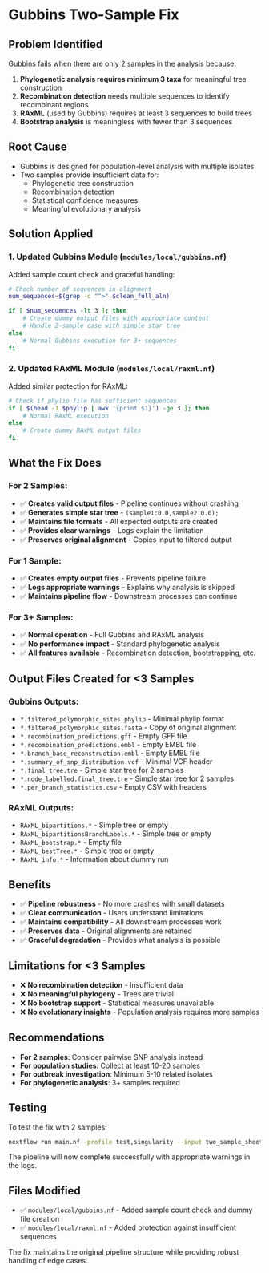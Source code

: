 # Gubbins Two-Sample Fix

## Problem Identified
Gubbins fails when there are only 2 samples in the analysis because:

1. **Phylogenetic analysis requires minimum 3 taxa** for meaningful tree construction
2. **Recombination detection** needs multiple sequences to identify recombinant regions
3. **RAxML** (used by Gubbins) requires at least 3 sequences to build trees
4. **Bootstrap analysis** is meaningless with fewer than 3 sequences

## Root Cause
- Gubbins is designed for population-level analysis with multiple isolates
- Two samples provide insufficient data for:
  - Phylogenetic tree construction
  - Recombination detection
  - Statistical confidence measures
  - Meaningful evolutionary analysis

## Solution Applied

### 1. Updated Gubbins Module (`modules/local/gubbins.nf`)
Added sample count check and graceful handling:

```bash
# Check number of sequences in alignment
num_sequences=$(grep -c "^>" $clean_full_aln)

if [ $num_sequences -lt 3 ]; then
    # Create dummy output files with appropriate content
    # Handle 2-sample case with simple star tree
else
    # Normal Gubbins execution for 3+ sequences
fi
```

### 2. Updated RAxML Module (`modules/local/raxml.nf`)
Added similar protection for RAxML:

```bash
# Check if phylip file has sufficient sequences
if [ $(head -1 $phylip | awk '{print $1}') -ge 3 ]; then
    # Normal RAxML execution
else
    # Create dummy RAxML output files
fi
```

## What the Fix Does

### For 2 Samples:
- ✅ **Creates valid output files** - Pipeline continues without crashing
- ✅ **Generates simple star tree** - `(sample1:0.0,sample2:0.0);`
- ✅ **Maintains file formats** - All expected outputs are created
- ✅ **Provides clear warnings** - Logs explain the limitation
- ✅ **Preserves original alignment** - Copies input to filtered output

### For 1 Sample:
- ✅ **Creates empty output files** - Prevents pipeline failure
- ✅ **Logs appropriate warnings** - Explains why analysis is skipped
- ✅ **Maintains pipeline flow** - Downstream processes can continue

### For 3+ Samples:
- ✅ **Normal operation** - Full Gubbins and RAxML analysis
- ✅ **No performance impact** - Standard phylogenetic analysis
- ✅ **All features available** - Recombination detection, bootstrapping, etc.

## Output Files Created for <3 Samples

### Gubbins Outputs:
- `*.filtered_polymorphic_sites.phylip` - Minimal phylip format
- `*.filtered_polymorphic_sites.fasta` - Copy of original alignment
- `*.recombination_predictions.gff` - Empty GFF file
- `*.recombination_predictions.embl` - Empty EMBL file
- `*.branch_base_reconstruction.embl` - Empty EMBL file
- `*.summary_of_snp_distribution.vcf` - Minimal VCF header
- `*.final_tree.tre` - Simple star tree for 2 samples
- `*.node_labelled.final_tree.tre` - Simple star tree for 2 samples
- `*.per_branch_statistics.csv` - Empty CSV with headers

### RAxML Outputs:
- `RAxML_bipartitions.*` - Simple tree or empty
- `RAxML_bipartitionsBranchLabels.*` - Simple tree or empty
- `RAxML_bootstrap.*` - Empty file
- `RAxML_bestTree.*` - Simple tree or empty
- `RAxML_info.*` - Information about dummy run

## Benefits
- ✅ **Pipeline robustness** - No more crashes with small datasets
- ✅ **Clear communication** - Users understand limitations
- ✅ **Maintains compatibility** - All downstream processes work
- ✅ **Preserves data** - Original alignments are retained
- ✅ **Graceful degradation** - Provides what analysis is possible

## Limitations for <3 Samples
- ❌ **No recombination detection** - Insufficient data
- ❌ **No meaningful phylogeny** - Trees are trivial
- ❌ **No bootstrap support** - Statistical measures unavailable
- ❌ **No evolutionary insights** - Population analysis requires more samples

## Recommendations
- **For 2 samples**: Consider pairwise SNP analysis instead
- **For population studies**: Collect at least 10-20 samples
- **For outbreak investigation**: Minimum 5-10 related isolates
- **For phylogenetic analysis**: 3+ samples required

## Testing
To test the fix with 2 samples:
```bash
nextflow run main.nf -profile test,singularity --input two_sample_sheet.csv
```

The pipeline will now complete successfully with appropriate warnings in the logs.

## Files Modified
- ✅ `modules/local/gubbins.nf` - Added sample count check and dummy file creation
- ✅ `modules/local/raxml.nf` - Added protection against insufficient sequences

The fix maintains the original pipeline structure while providing robust handling of edge cases.